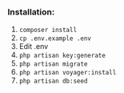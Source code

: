 ### Installation:

1. `composer install`
2. `cp .env.example .env`
3. Edit .env
4. `php artisan key:generate`
5. `php artisan migrate`
6. `php artisan voyager:install`
7. `php artisan db:seed`
